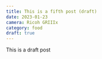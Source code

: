 ```yaml
---
title: This is a fifth post (draft)
date: 2023-01-23
camera: Ricoh GRIIIx
category: food
draft: true
---
```

This is a draft post
